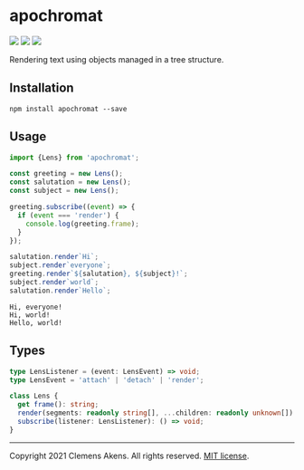 # apochromat

[![][ci-badge]][ci-link] [![][version-badge]][version-link]
[![][license-badge]][license-link]

[ci-badge]: https://github.com/clebert/apochromat/workflows/CI/badge.svg
[ci-link]: https://github.com/clebert/apochromat
[version-badge]: https://badgen.net/npm/v/apochromat
[version-link]: https://www.npmjs.com/package/apochromat
[license-badge]: https://badgen.net/npm/license/apochromat
[license-link]: https://github.com/clebert/apochromat/blob/master/LICENSE.md

Rendering text using objects managed in a tree structure.

## Installation

```
npm install apochromat --save
```

## Usage

```js
import {Lens} from 'apochromat';

const greeting = new Lens();
const salutation = new Lens();
const subject = new Lens();

greeting.subscribe((event) => {
  if (event === 'render') {
    console.log(greeting.frame);
  }
});

salutation.render`Hi`;
subject.render`everyone`;
greeting.render`${salutation}, ${subject}!`;
subject.render`world`;
salutation.render`Hello`;
```

```
Hi, everyone!
Hi, world!
Hello, world!
```

## Types

```ts
type LensListener = (event: LensEvent) => void;
type LensEvent = 'attach' | 'detach' | 'render';

class Lens {
  get frame(): string;
  render(segments: readonly string[], ...children: readonly unknown[]): boolean;
  subscribe(listener: LensListener): () => void;
}
```

---

Copyright 2021 Clemens Akens. All rights reserved.
[MIT license](https://github.com/clebert/apochromat/blob/master/LICENSE.md).
